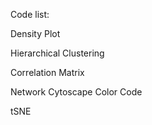 Code list:

Density Plot

Hierarchical Clustering

Correlation Matrix

Network Cytoscape Color Code

tSNE
